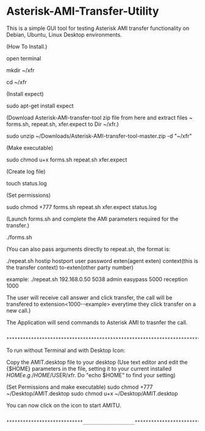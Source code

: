 # Asterisk-AMI-Transfer-Utility

This is a simple GUI tool for testing Asterisk AMI transfer functionality on Debian, Ubuntu, Linux Desktop environments. 

(How To Install.)

open terminal

mkdir ~/xfr

cd ~/xfr

(Install expect)

sudo apt-get install expect

(Download Asterisk-AMI-transfer-tool zip file from here and extract files ~ forms.sh, repeat.sh, xfer.expect to Dir ~/xfr.)

sudo unzip ~/Downloads/Asterisk-AMI-transfer-tool-master.zip -d "~/xfr"

(Make executable)

sudo chmod u+x forms.sh repeat.sh xfer.expect

(Create log file)

touch status.log

(Set permissions)

sudo chmod +777 forms.sh repeat.sh xfer.expect status.log

(Launch forms.sh and complete the AMI parameters required for the transfer.)

./forms.sh

(You can also pass arguments directly to repeat.sh, the format is:

./repeat.sh hostip hostport user password exten(agent exten) context(this is the transfer context) to-exten(other party number)

example: ./repeat.sh 192.168.0.50 5038 admin easypass 5000 reception 1000

The user will receive call answer and click transfer, the call will be transfered to extension<1000--example> everytime they click transfer on a new call.)

The Application will send commands to Asterisk AMI to trasnfer the call.

                          ***********************************************************************

To run without Terminal and with Desktop Icon:

Copy the AMIT.desktop file to your desktop
(Use text editor and edit the {$HOME} parameters in the file, setting it to your current installed $HOME e.g. /HOME/$USER/xfr.
Do "echo $HOME" to find your setting)

(Set Permissions and make executable)
sudo chmod +777 ~/Desktop/AMIT.desktop
sudo chmod u+x ~/Desktop/AMIT.desktop

You can now click on the icon to start AMITU.



                        ****************************___________________*************************
